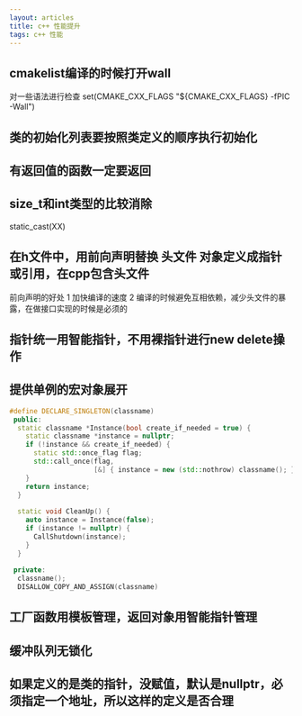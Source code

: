```yaml
---
layout: articles
title: c++ 性能提升
tags: c++ 性能
---
```


## cmakelist编译的时候打开wall

对一些语法进行检查 set(CMAKE_CXX_FLAGS "${CMAKE_CXX_FLAGS} -fPIC -Wall")


## 类的初始化列表要按照类定义的顺序执行初始化

## 有返回值的函数一定要返回

## size_t和int类型的比较消除

static_cast<int>(XX)


## 在h文件中，用前向声明替换 头文件 对象定义成指针或引用，在cpp包含头文件

前向声明的好处 1 加快编译的速度 2 编译的时候避免互相依赖，减少头文件的暴露，在做接口实现的时候是必须的


##  指针统一用智能指针，不用裸指针进行new delete操作


## 提供单例的宏对象展开


```cpp
#define DECLARE_SINGLETON(classname)                                      \
 public:                                                                  \
  static classname *Instance(bool create_if_needed = true) {              \
    static classname *instance = nullptr;                                 \
    if (!instance && create_if_needed) {                                  \
      static std::once_flag flag;                                         \
      std::call_once(flag,                                                \
                     [&] { instance = new (std::nothrow) classname(); }); \
    }                                                                     \
    return instance;                                                      \
  }                                                                       \
                                                                          \
  static void CleanUp() {                                                 \
    auto instance = Instance(false);                                      \
    if (instance != nullptr) {                                            \
      CallShutdown(instance);                                             \
    }                                                                     \
  }                                                                       \
                                                                          \
 private:                                                                 \
  classname();                                                            \
  DISALLOW_COPY_AND_ASSIGN(classname)
```

## 工厂函数用模板管理，返回对象用智能指针管理


## 缓冲队列无锁化


## 如果定义的是类的指针，没赋值，默认是nullptr，必须指定一个地址，所以这样的定义是否合理